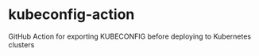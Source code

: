 # kubeconfig-action

GitHub Action for exporting KUBECONFIG before deploying to Kubernetes clusters
